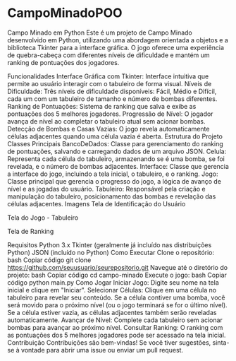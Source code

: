 # CampoMinadoPOO

Campo Minado em Python
Este é um projeto de Campo Minado desenvolvido em Python, utilizando uma abordagem orientada a objetos e a biblioteca Tkinter para a interface gráfica. O jogo oferece uma experiência de quebra-cabeça com diferentes níveis de dificuldade e mantém um ranking de pontuações dos jogadores.

Funcionalidades
Interface Gráfica com Tkinter: Interface intuitiva que permite ao usuário interagir com o tabuleiro de forma visual.
Níveis de Dificuldade: Três níveis de dificuldade disponíveis: Fácil, Médio e Difícil, cada um com um tabuleiro de tamanho e número de bombas diferentes.
Ranking de Pontuações: Sistema de ranking que salva e exibe as pontuações dos 5 melhores jogadores.
Progressão de Nível: O jogador avança de nível ao completar o tabuleiro atual sem acionar bombas.
Detecção de Bombas e Casas Vazias: O jogo revela automaticamente células adjacentes quando uma célula vazia é aberta.
Estrutura do Projeto
Classes Principais
BancoDeDados: Classe para gerenciamento do ranking de pontuações, salvando e carregando dados de um arquivo JSON.
Celula: Representa cada célula do tabuleiro, armazenando se é uma bomba, se foi revelada, e o número de bombas adjacentes.
Interface: Classe que gerencia a interface do jogo, incluindo a tela inicial, o tabuleiro, e o ranking.
Jogo: Classe principal que gerencia o progresso do jogo, a lógica de avanço de nível e as jogadas do usuário.
Tabuleiro: Responsável pela criação e manipulação do tabuleiro, posicionamento das bombas e revelação das células adjacentes.
Imagens
Tela de Identificação do Usuário

Tela do Jogo - Tabuleiro

Tela de Ranking

Requisitos
Python 3.x
Tkinter (geralmente já incluído nas distribuições Python)
JSON (incluído no Python)
Como Executar
Clone o repositório:
bash
Copiar código
git clone https://github.com/seuusuario/seurepositorio.git
Navegue até o diretório do projeto:
bash
Copiar código
cd campo-minado
Execute o jogo:
bash
Copiar código
python main.py
Como Jogar
Iniciar Jogo: Digite seu nome na tela inicial e clique em "Iniciar".
Selecionar Células: Clique em uma célula no tabuleiro para revelar seu conteúdo.
Se a célula contiver uma bomba, você será movido para o próximo nível (ou o jogo terminará se for o último nível).
Se a célula estiver vazia, as células adjacentes também serão reveladas automaticamente.
Avançar de Nível: Complete cada tabuleiro sem acionar bombas para avançar ao próximo nível.
Consultar Ranking: O ranking com as pontuações dos 5 melhores jogadores pode ser acessado na tela inicial.
Contribuição
Contribuições são bem-vindas! Se você tiver sugestões, sinta-se à vontade para abrir uma issue ou enviar um pull request.
